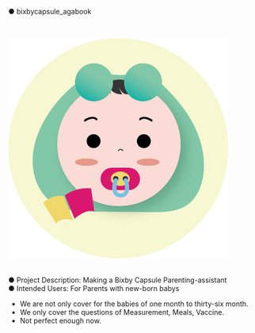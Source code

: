 ● bixbycapsule_agabook

<br>

![agabook_icon](/ideans_babybook.agabook/assets/images/agabook_icon.png)
<br>
<br>

● Project Description: Making a Bixby Capsule Parenting-assistant<br>
● Intended Users: For Parents with new-born babys<br>

- We are not only cover for the babies of one month to thirty-six month.
- We only cover the questions of Measurement, Meals, Vaccine.
- Not perfect enough now. 
